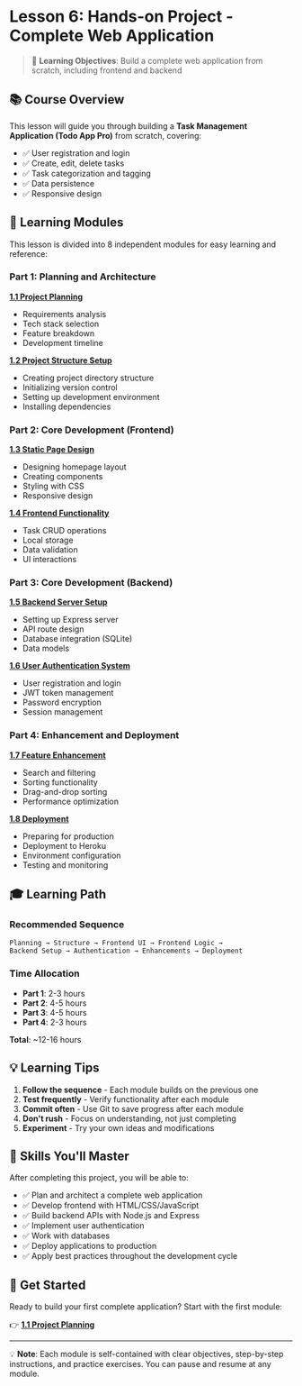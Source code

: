 # Lesson 6: Hands-on Project - Complete Web Application

> 🎯 **Learning Objectives**: Build a complete web application from scratch, including frontend and backend

## 📚 Course Overview

This lesson will guide you through building a **Task Management Application (Todo App Pro)** from scratch, covering:
- ✅ User registration and login
- ✅ Create, edit, delete tasks
- ✅ Task categorization and tagging
- ✅ Data persistence
- ✅ Responsive design

## 📖 Learning Modules

This lesson is divided into 8 independent modules for easy learning and reference:

### Part 1: Planning and Architecture
**[1.1 Project Planning](./06-web-project/01-planning.md)**
- Requirements analysis
- Tech stack selection
- Feature breakdown
- Development timeline

**[1.2 Project Structure Setup](./06-web-project/02-structure.md)**
- Creating project directory structure
- Initializing version control
- Setting up development environment
- Installing dependencies

### Part 2: Core Development (Frontend)
**[1.3 Static Page Design](./06-web-project/03-frontend-ui.md)**
- Designing homepage layout
- Creating components
- Styling with CSS
- Responsive design

**[1.4 Frontend Functionality](./06-web-project/04-frontend-logic.md)**
- Task CRUD operations
- Local storage
- Data validation
- UI interactions

### Part 3: Core Development (Backend)
**[1.5 Backend Server Setup](./06-web-project/05-backend-setup.md)**
- Setting up Express server
- API route design
- Database integration (SQLite)
- Data models

**[1.6 User Authentication System](./06-web-project/06-authentication.md)**
- User registration and login
- JWT token management
- Password encryption
- Session management

### Part 4: Enhancement and Deployment
**[1.7 Feature Enhancement](./06-web-project/07-enhancements.md)**
- Search and filtering
- Sorting functionality
- Drag-and-drop sorting
- Performance optimization

**[1.8 Deployment](./06-web-project/08-deployment.md)**
- Preparing for production
- Deployment to Heroku
- Environment configuration
- Testing and monitoring

## 🎓 Learning Path

### Recommended Sequence
```
Planning → Structure → Frontend UI → Frontend Logic →
Backend Setup → Authentication → Enhancements → Deployment
```

### Time Allocation
- **Part 1**: 2-3 hours
- **Part 2**: 4-5 hours
- **Part 3**: 4-5 hours
- **Part 4**: 2-3 hours

**Total**: ~12-16 hours

## 💡 Learning Tips

1. **Follow the sequence** - Each module builds on the previous one
2. **Test frequently** - Verify functionality after each module
3. **Commit often** - Use Git to save progress after each module
4. **Don't rush** - Focus on understanding, not just completing
5. **Experiment** - Try your own ideas and modifications

## 🎯 Skills You'll Master

After completing this project, you will be able to:

- ✅ Plan and architect a complete web application
- ✅ Develop frontend with HTML/CSS/JavaScript
- ✅ Build backend APIs with Node.js and Express
- ✅ Implement user authentication
- ✅ Work with databases
- ✅ Deploy applications to production
- ✅ Apply best practices throughout the development cycle

## 🚀 Get Started

Ready to build your first complete application? Start with the first module:

👉 **[1.1 Project Planning](./06-web-project/01-planning.md)**

---

💡 **Note**: Each module is self-contained with clear objectives, step-by-step instructions, and practice exercises. You can pause and resume at any module.
